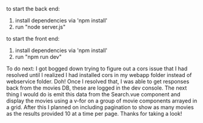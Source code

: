 to start the back end:
1. install dependencies via 'npm install'
2. run "node server.js"

to start the front end:
1. install dependencies via 'npm install'
2. run "npm run dev"

To do next:
I got bogged down trying to figure out a cors issue that I had resolved until I
realized I had installed cors in my webapp folder instead of webservice folder. Doh!
Once I resolved that, I was able to get responses back from the movies DB, these are
logged in the dev console. The next thing I would do is emit this data from the Search.vue
component and display the movies using a v-for on a group of movie components arrayed in a grid.
After this I planned on including pagination to show as many movies as the results provided
10 at a time per page. Thanks for taking a look!